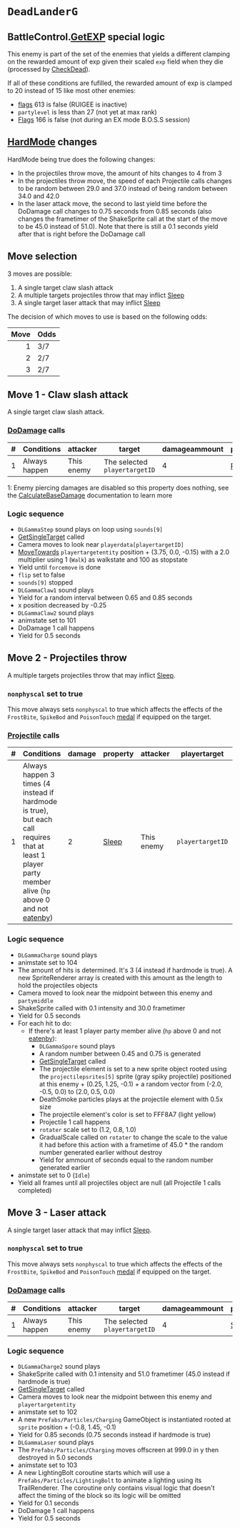 # `DeadLanderG`

## BattleControl.[GetEXP](../../../TextAsset%20Data/Enemies%20data.md#exp-logic) special logic
This enemy is part of the set of the enemies that yields a different clamping on the rewarded amount of exp given their scaled `exp` field when they die (processed by [CheckDead](../../Battle%20flow/Action%20coroutines/CheckDead.md)).

If all of these conditions are fufilled, the rewarded amount of exp is clamped to 20 instead of 15 like most other enemies:

- [flags](../Flags%20arrays/flags.md) 613 is false (RUIGEE is inactive)
- `partylevel` is less than 27 (not yet at max rank)
- [Flags](../Flags%20arrays/flags.md) 166 is false (not during an EX mode B.O.S.S session)

## [HardMode](../../Damage%20pipeline/HardMode.md) changes
HardMode being true does the following changes:

- In the projectiles throw move, the amount of hits changes to 4 from 3
- In the projectiles throw move, the speed of each Projectile calls changes to be random between 29.0 and 37.0 instead of being random between 34.0 and 42.0
- In the laser attack move, the second to last yield time before the DoDamage call changes to 0.75 seconds from 0.85 seconds (also changes the frametimer of the ShakeSprite call at the start of the move to be 45.0 instead of 51.0). Note that there is still a 0.1 seconds yield after that is right before the DoDamage call

## Move selection
3 moves are possible:

1. A single target claw slash attack
2. A multiple targets projectiles throw that may inflict [Sleep](../../Actors%20states/BattleCondition/Sleep.md)
3. A single target laser attack that may inflict [Sleep](../../Actors%20states/BattleCondition/Sleep.md)

The decision of which moves to use is based on the following odds:

|Move|Odds|
|---:|----|
|1|3/7|
|2|2/7|
|3|2/7|

## Move 1 - Claw slash attack
A single target claw slash attack.

### [DoDamage](../../Damage%20pipeline/DoDamage.md) calls

|#|Conditions|attacker|target|damageammount|property|overrides|block|
|-:|---|---|---|---|---|---|---|
|1|Always happen|This enemy|The selected `playertargetID`|4|[Pierce](../../Damage%20pipeline/AttackProperty.md)<sup>1</sup>|null|`commandsuccess`|

1: Enemy piercing damages are disabled so this property does nothing, see the [CalculateBaseDamage](../../Damage%20pipeline/CalculateBaseDamage.md#piercing) documentation to learn more

### Logic sequence

- `DLGammaStep` sound plays on loop using `sounds[9]`
- [GetSingleTarget](../../Actors%20states/Targetting/GetRandomAvaliablePlayer.md#getsingletarget) called
- Camera moves to look near `playerdata[playertargetID]`
- [MoveTowards](../../../Entities/EntityControl/EntityControl%20Methods.md#movetowards) `playertargetentity` position + (3.75, 0.0, -0.15) with a 2.0 multiplier using 1 (`Walk`) as walkstate and 100 as stopstate
- Yield until `forcemove` is done
- `flip` set to false
- `sounds[9]` stopped
- `DLGammaClaw1` sound plays
- Yield for a random interval between 0.65 and 0.85 seconds
- x position decreased by -0.25
- `DLGammaClaw2` sound plays
- animstate set to 101
- DoDamage 1 call happens
- Yield for 0.5 seconds

## Move 2 - Projectiles throw
A multiple targets projectiles throw that may inflict [Sleep](../../Actors%20states/BattleCondition/Sleep.md).

### `nonphyscal` set to true
This move always sets `nonphyscal` to true which affects the effects of the `FrostBite`, `SpikeBod` and `PoisonTouch` [medal](../Enums%20and%20IDs/Medal.md) if equipped on the target.

### [Projectile](../../Damage%20pipeline/Projectile.md) calls

|#|Conditions|damage|property|attacker|playertarget|obj|speed|height|extraargs|destroyparticle|audioonhit|audiomoving|spin|nosound|
|-:|---------|------|--------|--------|-----------|---|-----|------|---------|--------------|----------|-----------|----|------|
|1|Always happen 3 times (4 instead if hardmode is true), but each call requires that at least 1 player party member alive (`hp` above 0 and not [eatenby](../../Actors%20states/BattleCondition/Eaten.md#eatenby-influences))|2|[Sleep](../../Damage%20pipeline/AttackProperty.md)|This enemy|`playertargetID`|A new sprite object rooted using the `projectilepsrites[5]` sprite (gray spiky projectile) positioned at this enemy + (0.25, 1.25, -0.1) + a random vector from (-2.0, -0.5, 0.0) to (2.0, 0.5, 0.0) with a color of FFF8A7 (light yellow)|Random between 34.0 and 42.0 (between 29.0 and 37.0 instead if hardmode is true)|Random between 4.0 and 6.0|`keepcolor`|null|null|null|(0.0, 0.0, 15.0)|false|

### Logic sequence

- `DLGammaCharge` sound plays
- animstate set to 104
- The amount of hits is determined. It's 3 (4 instead if hardmode is true). A new SpriteRenderer array is created with this amount as the length to hold the projectiles objects
- Camera moved to look near the midpoint between this enemy and `partymiddle`
- ShakeSprite called with 0.1 intensity and 30.0 frametimer
- Yield for 0.5 seconds
- For each hit to do:
    - If there's at least 1 player party member alive (`hp` above 0 and not [eatenby](../../Actors%20states/BattleCondition/Eaten.md#eatenby-influences)):
        - `DLGammaSpore` sound plays
        - A random number between 0.45 and 0.75 is generated
        - [GetSingleTarget](../../Actors%20states/Targetting/GetRandomAvaliablePlayer.md#getsingletarget) called
        - The projectile element is set to a new sprite object rooted using the `projectilepsrites[5]` sprite (gray spiky projectile) positioned at this enemy + (0.25, 1.25, -0.1) + a random vector from (-2.0, -0.5, 0.0) to (2.0, 0.5, 0.0)
        - DeathSmoke particles plays at the projectile element with 0.5x size
        - The projectile element's color is set to FFF8A7 (light yellow)
        - Projectile 1 call happens
        - `rotater` scale set to (1.2, 0.8, 1.0)
        - GradualScale called on `rotater` to change the scale to the value it had before this action with a frametime of 45.0 * the random number generated earlier without destroy
        - Yield for ammount of seconds equal to the random number generated earlier
- animstate set to 0 (`Idle`)
- Yield all frames until all projectiles object are null (all Projectile 1 calls completed)

## Move 3 - Laser attack
A single target laser attack that may inflict [Sleep](../../Actors%20states/BattleCondition/Sleep.md).

### `nonphyscal` set to true
This move always sets `nonphyscal` to true which affects the effects of the `FrostBite`, `SpikeBod` and `PoisonTouch` [medal](../Enums%20and%20IDs/Medal.md) if equipped on the target.

### [DoDamage](../../Damage%20pipeline/DoDamage.md) calls

|#|Conditions|attacker|target|damageammount|property|overrides|block|
|-:|---|---|---|---|---|---|---|
|1|Always happen|This enemy|The selected `playertargetID`|4|[Sleep](../../Damage%20pipeline/AttackProperty.md)|null|`commandsuccess`|

### Logic sequence

- `DLGammaCharge2` sound plays
- ShakeSprite called with 0.1 intensity and 51.0 frametimer (45.0 instead if hardmode is true)
- [GetSingleTarget](../../Actors%20states/Targetting/GetRandomAvaliablePlayer.md#getsingletarget) called
- Camera moves to look near the midpoint between this enemy and `playertargetentity`
- animstate set to 102
- A new `Prefabs/Particles/Charging` GameObject is instantiated rooted at `sprite` position + (-0.8, 1.45, -0.1)
- Yield for 0.85 seconds (0.75 seconds instead if hardmode is true)
- `DLGammaLaser` sound plays
- The `Prefabs/Particles/Charging` moves offscreen at 999.0 in y then destroyed in 5.0 seconds
- animstate set to 103
- A new LightingBolt coroutine starts which will use a `Prefabs/Particles/LightingBolt` to animate a lighting using its TrailRenderer. The coroutine only contains visual logic that doesn't affect the timing of the block so its logic will be omitted
- Yield for 0.1 seconds
- DoDamage 1 call happens
- Yield for 0.5 seconds
